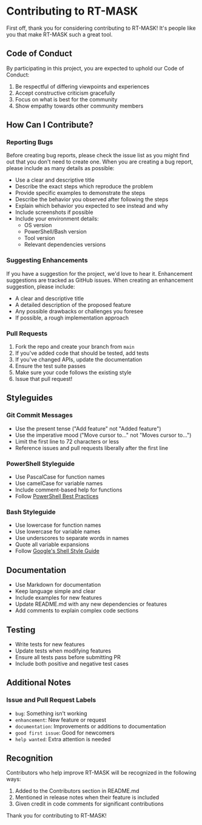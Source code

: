 # Contributing to RT-MASK

First off, thank you for considering contributing to RT-MASK! It's people like you that make RT-MASK such a great tool.

## Code of Conduct

By participating in this project, you are expected to uphold our Code of Conduct:

1. Be respectful of differing viewpoints and experiences
2. Accept constructive criticism gracefully
3. Focus on what is best for the community
4. Show empathy towards other community members

## How Can I Contribute?

### Reporting Bugs

Before creating bug reports, please check the issue list as you might find out that you don't need to create one. When you are creating a bug report, please include as many details as possible:

* Use a clear and descriptive title
* Describe the exact steps which reproduce the problem
* Provide specific examples to demonstrate the steps
* Describe the behavior you observed after following the steps
* Explain which behavior you expected to see instead and why
* Include screenshots if possible
* Include your environment details:
  - OS version
  - PowerShell/Bash version
  - Tool version
  - Relevant dependencies versions

### Suggesting Enhancements

If you have a suggestion for the project, we'd love to hear it. Enhancement suggestions are tracked as GitHub issues. When creating an enhancement suggestion, please include:

* A clear and descriptive title
* A detailed description of the proposed feature
* Any possible drawbacks or challenges you foresee
* If possible, a rough implementation approach

### Pull Requests

1. Fork the repo and create your branch from `main`
2. If you've added code that should be tested, add tests
3. If you've changed APIs, update the documentation
4. Ensure the test suite passes
5. Make sure your code follows the existing style
6. Issue that pull request!

## Styleguides

### Git Commit Messages

* Use the present tense ("Add feature" not "Added feature")
* Use the imperative mood ("Move cursor to..." not "Moves cursor to...")
* Limit the first line to 72 characters or less
* Reference issues and pull requests liberally after the first line

### PowerShell Styleguide

* Use PascalCase for function names
* Use camelCase for variable names
* Include comment-based help for functions
* Follow [PowerShell Best Practices](https://www.powershellgallery.com/packages/BestPractices)

### Bash Styleguide

* Use lowercase for function names
* Use lowercase for variable names
* Use underscores to separate words in names
* Quote all variable expansions
* Follow [Google's Shell Style Guide](https://google.github.io/styleguide/shellguide.html)

## Documentation

* Use Markdown for documentation
* Keep language simple and clear
* Include examples for new features
* Update README.md with any new dependencies or features
* Add comments to explain complex code sections

## Testing

* Write tests for new features
* Update tests when modifying features
* Ensure all tests pass before submitting PR
* Include both positive and negative test cases

## Additional Notes

### Issue and Pull Request Labels

* `bug`: Something isn't working
* `enhancement`: New feature or request
* `documentation`: Improvements or additions to documentation
* `good first issue`: Good for newcomers
* `help wanted`: Extra attention is needed

## Recognition

Contributors who help improve RT-MASK will be recognized in the following ways:

1. Added to the Contributors section in README.md
2. Mentioned in release notes when their feature is included
3. Given credit in code comments for significant contributions

Thank you for contributing to RT-MASK!

